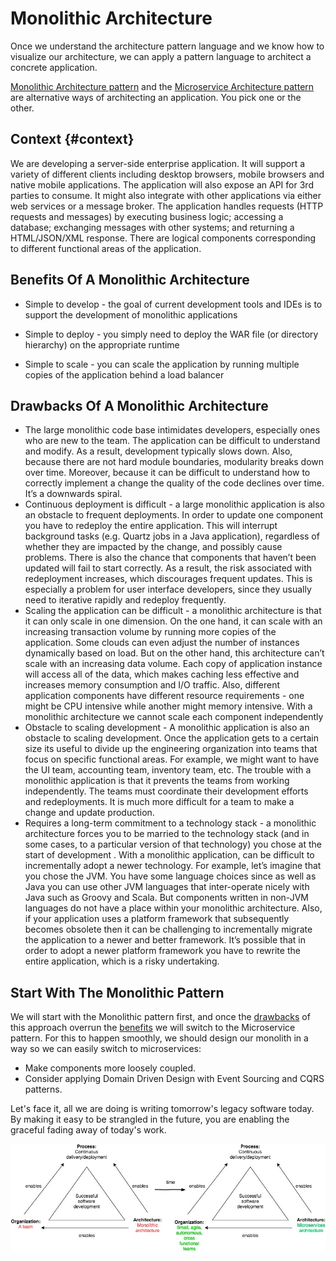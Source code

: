# Monolithic Architecture

Once we understand the architecture pattern language and we know how to visualize our architecture, we can apply a pattern language to architect a concrete application.

[Monolithic Architecture pattern](http://microservices.io/patterns/monolithic.html) and the [Microservice Architecture pattern](http://microservices.io/patterns/microservices.html) are alternative ways of architecting an application. You pick one or the other.

## Context {#context}

We are developing a server-side enterprise application. It will support a variety of different clients including desktop browsers, mobile browsers and native mobile applications. The application will also expose an API for 3rd parties to consume. It might also integrate with other applications via either web services or a message broker. The application handles requests \(HTTP requests and messages\) by executing business logic; accessing a database; exchanging messages with other systems; and returning a HTML/JSON/XML response. There are logical components corresponding to different functional areas of the application.

## Benefits Of A Monolithic Architecture

* Simple to develop - the goal of current development tools and IDEs is to support the development of monolithic applications

* Simple to deploy - you simply need to deploy the WAR file \(or directory hierarchy\) on the appropriate runtime

* Simple to scale - you can scale the application by running multiple copies of the application behind a load balancer

## Drawbacks Of A Monolithic Architecture

* The large monolithic code base intimidates developers, especially ones who are new to the team. The application can be difficult to understand and modify. As a result, development typically slows down. Also, because there are not hard module boundaries, modularity breaks down over time. Moreover, because it can be difficult to understand how to correctly implement a change the quality of the code declines over time. It’s a downwards spiral.
* Continuous deployment is difficult - a large monolithic application is also an obstacle to frequent deployments. In order to update one component you have to redeploy the entire application. This will interrupt background tasks \(e.g. Quartz jobs in a Java application\), regardless of whether they are impacted by the change, and possibly cause problems. There is also the chance that components that haven’t been updated will fail to start correctly. As a result, the risk associated with redeployment increases, which discourages frequent updates. This is especially a problem for user interface developers, since they usually need to iterative rapidly and redeploy frequently.
* Scaling the application can be difficult - a monolithic architecture is that it can only scale in one dimension. On the one hand, it can scale with an increasing transaction volume by running more copies of the application. Some clouds can even adjust the number of instances dynamically based on load. But on the other hand, this architecture can’t scale with an increasing data volume. Each copy of application instance will access all of the data, which makes caching less effective and increases memory consumption and I/O traffic. Also, different application components have different resource requirements - one might be CPU intensive while another might memory intensive. With a monolithic architecture we cannot scale each component independently
* Obstacle to scaling development - A monolithic application is also an obstacle to scaling development. Once the application gets to a certain size its useful to divide up the engineering organization into teams that focus on specific functional areas. For example, we might want to have the UI team, accounting team, inventory team, etc. The trouble with a monolithic application is that it prevents the teams from working independently. The teams must coordinate their development efforts and redeployments. It is much more difficult for a team to make a change and update production.
* Requires a long-term commitment to a technology stack - a monolithic architecture forces you to be married to the technology stack \(and in some cases, to a particular version of that technology\) you chose at the start of development . With a monolithic application, can be difficult to incrementally adopt a newer technology. For example, let’s imagine that you chose the JVM. You have some language choices since as well as Java you can use other JVM languages that inter-operate nicely with Java such as Groovy and Scala. But components written in non-JVM languages do not have a place within your monolithic architecture. Also, if your application uses a platform framework that subsequently becomes obsolete then it can be challenging to incrementally migrate the application to a newer and better framework. It’s possible that in order to adopt a newer platform framework you have to rewrite the entire application, which is a risky undertaking.

## Start With The Monolithic Pattern

We will start with the Monolithic pattern first, and once the [drawbacks](#drawbacks-of-a-monolithic-architecture) of this approach overrun the [benefits](#benefits-of-a-monolithic-architecture) we will switch to the Microservice pattern. For this to happen smoothly, we should design our monolith in a way so we can easily switch to microservices:

* Make components more loosely coupled.
* Consider applying Domain Driven Design with Event Sourcing and CQRS patterns.

Let's face it, all we are doing is writing tomorrow's legacy software today. By making it easy to be strangled in the future, you are enabling the graceful fading away of today's work.

![](/assets/monolithicToMicroservices.jpg)

